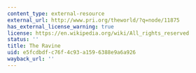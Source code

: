```yaml
---
content_type: external-resource
external_url: http://www.pri.org/theworld/?q=node/11875
has_external_license_warning: true
license: https://en.wikipedia.org/wiki/All_rights_reserved
status: ''
title: The Ravine
uid: e5fcdbdf-c76f-4c93-a159-6388e9a6a926
wayback_url: ''
---
```

